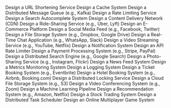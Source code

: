 Design a URL Shortening Service
Design a Cache System
Design a Distributed Message Queue (e.g., Kafka)
Design a Rate Limiting Service
Design a Search Autocomplete System
Design a Content Delivery Network (CDN)
Design a Ride-Sharing Service (e.g., Uber, Lyft)
Design an E-Commerce Platform
Design a Social Media Feed (e.g., Facebook, Twitter)
Design a File Storage System (e.g., Dropbox, Google Drive)
Design a Real-Time Chat Application (e.g., WhatsApp, Slack)
Design a Video Streaming Service (e.g., YouTube, Netflix)
Design a Notification System
Design an API Rate Limiter
Design a Payment Processing System (e.g., Stripe, PayPal)
Design a Distributed Search Engine (e.g., Google Search)
Design a Photo-Sharing Service (e.g., Instagram, Flickr)
Design a News Feed System
Design a Metrics Monitoring System
Design a Logging System
Design a Ticket Booking System (e.g., Eventbrite)
Design a Hotel Booking System (e.g., Airbnb, Booking.com)
Design a Distributed Locking Service
Design a Cloud File Storage System (e.g., S3)
Design a Video Conferencing System (e.g., Zoom)
Design a Machine Learning Pipeline
Design a Recommendation System (e.g., Amazon, Netflix)
Design a Stock Trading System
Design a Distributed Task Scheduler
Design an Online Multiplayer Game System